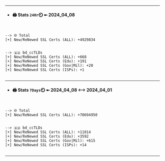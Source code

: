 

---
- #### 🖨️ **Stats** `24Hr`⏲️ ➼ 2024_04_08
```console


--> 🌐 Total
[+] New/ReNewed SSL Certs (ALL): +4929834


--> 🇧🇩 bd_ccTLDs
[+] New/ReNewed SSL Certs (ALL): +668
[+] New/ReNewed SSL Certs (Edu): +191
[+] New/ReNewed SSL Certs (Gov|Mil): +20
[+] New/ReNewed SSL Certs (ISPs): +1


```

---
- #### 🖨️ **Stats** `7Days`⏲️ ➼ 2024_04_08 <--> 2024_04_01
```console


--> 🌐 Total
[+] New/ReNewed SSL Certs (ALL): +70694950


--> 🇧🇩 bd_ccTLDs
[+] New/ReNewed SSL Certs (ALL): +11014
[+] New/ReNewed SSL Certs (Edu): +3592
[+] New/ReNewed SSL Certs (Gov|Mil): +615
[+] New/ReNewed SSL Certs (ISPs): +14


```

---

